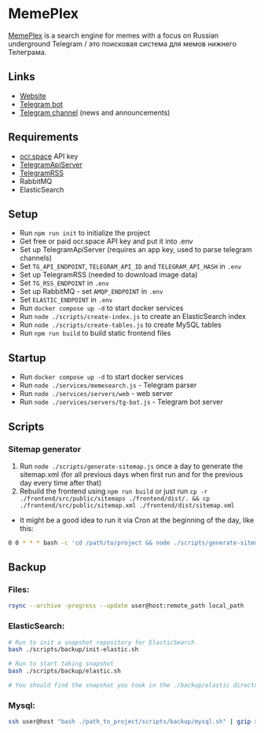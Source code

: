# MemePlex

[MemePlex](https://memeplex.pics/) is a search engine for memes with a focus on Russian underground Telegram / это поисковая система для мемов нижнего Телеграма.

## Links

- [Website](https://memeplex.pics/)
- [Telegram bot](https://t.me/MemePlexBot)
- [Telegram channel](https://t.me/memeplex_pics) (news and announcements)

## Requirements

- [ocr.space](https://ocr.space) API key
- [TelegramApiServer](https://github.com/xtrime-ru/TelegramApiServer)
- [TelegramRSS](https://github.com/xtrime-ru/TelegramRSS)
- RabbitMQ
- ElasticSearch

## Setup

- Run `npm run init` to initialize the project
- Get free or paid ocr.space API key and put it into .env
- Set up TelegramApiServer (requires an app key, used to parse telegram channels)
- Set `TG_API_ENDPOINT`, `TELEGRAM_API_ID` and `TELEGRAM_API_HASH` in `.env`
- Set up TelegramRSS (needed to download image data)
- Set `TG_RSS_ENDPOINT` in `.env`
- Set up RabbitMQ - set `AMQP_ENDPOINT` in `.env`
- Set `ELASTIC_ENDPOINT` in `.env`
- Run `docker compose up -d` to start docker services
- Run `node ./scripts/create-index.js` to create an ElasticSearch index
- Run `node ./scripts/create-tables.js` to create MySQL tables
- Run `npm run build` to build static frontend files

## Startup

- Run `docker compose up -d` to start docker services
- Run `node ./services/memesearch.js` - Telegram parser
- Run `node ./services/servers/web` - web server
- Run `node ./services/servers/tg-bot.js` - Telegram bot server

## Scripts

### Sitemap generator

1. Run `node ./scripts/generate-sitemap.js` once a day to generate the sitemap.xml (for all previous days when first run and for the previous day every time after that)
2. Rebuild the frontend using `npm run build` or just run `cp -r ./frontend/src/public/sitemaps ./frontend/dist/. && cp ./frontend/src/public/sitemap.xml ./frontend/dist/sitemap.xml`
- It might be a good idea to run it via Cron at the beginning of the day, like this:
```bash
0 0 * * * bash -c 'cd /path/to/project && node ./scripts/generate-sitemap.js && cp -r ./frontend/src/public/sitemaps ./frontend/dist/. && cp ./frontend/src/public/sitemap.xml ./frontend/dist/sitemap.xml'
```

## Backup

### Files:

```bash
rsync --archive -progress --update user@host:remote_path local_path
```

### ElasticSearch:

```bash
# Run to init a snapshot repository for ElasticSearch
bash ./scripts/backup/init-elastic.sh

# Run to start taking snapshot
bash ./scripts/backup/elastic.sh

# You should find the snapshot you took in the ./backup/elastic directory
```

### Mysql:

```bash
ssh user@host "bash ./path_to_project/scripts/backup/mysql.sh" | gzip > memeplex_$(date +%Y%m%d-%H%M%S).sql.gz
```
